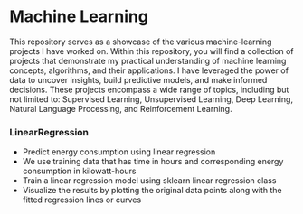 # Machine Learning
This repository serves as a showcase of the various machine-learning projects I have worked on. Within this repository, you will find a collection of projects that demonstrate my practical understanding of machine learning concepts, algorithms, and their applications. I have leveraged the power of data to uncover insights, build predictive models, and make informed decisions. These projects encompass a wide range of topics, including but not limited to: Supervised Learning, Unsupervised Learning, Deep Learning, Natural Language Processing, and Reinforcement Learning.

### LinearRegression
+ Predict energy consumption using linear regression                                                                                                                
+ We use training data that has time in hours and corresponding energy consumption in kilowatt-hours                                                              
+ Train a linear regression model using sklearn linear regression class                                                                                                                                                                                 
+ Visualize the results by plotting the original data points along with the fitted regression lines or curves
